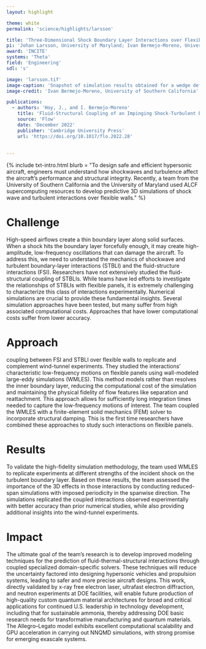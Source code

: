 ```yaml
---
layout: highlight

theme: white
permalink: 'science/highlights/larsson'

title: 'Three-Dimensional Shock Boundary Layer Interactions over Flexible Walls'
pi: 'Johan Larsson, University of Maryland; Ivan Bermejo-Moreno, University of Southern California'
award: 'INCITE'
systems: 'Theta'
field: 'Engineering'
sdl: 's'

image: 'larsson.tif' 
image-caption: 'Snapshot of simulation results obtained for a wedge deflection of 17.5 degree at time t=15 ms, showing contour maps of the flexible panel vertical displacement, the wall shear stress, and the fluid flow velocity on a vertical slice at the center of the spanwise domain, highlighting the incident and reflected shocks, the turbulent boundary layer, and the separation bubble.'
image-credit: 'Ivan Bermejo-Moreno, University of Southern California'

publications:
  - authors: 'Hoy, J., and I. Bermejo-Moreno'
    title: 'Fluid-Structural Coupling of an Impinging Shock-Turbulent Boundary Layer Interaction at Mach 3 over a Flexible Panel'
    source: 'Flow'
    date: 'December 2022'
    publisher: 'Cambridge University Press'
    url: 'https://doi.org/10.1017/flo.2022.28'
    
    
---
```


{% include txt-intro.html 
    blurb = "To design safe and efficient hypersonic aircraft, engineers must understand how shockwaves and turbulence affect the aircraft’s performance and structural integrity. Recently, a team from the University of Southern California and the University of Maryland used ALCF supercomputing resources to develop predictive 3D simulations of shock wave and turbulent interactions over flexible walls."
%}



# Challenge

High-speed airflows create a thin boundary layer along solid surfaces. When a shock hits the boundary layer forcefully enough, it may create high-amplitude, low-frequency oscillations that can damage the aircraft. To address this, we need to understand the mechanics of shockwave and turbulent boundary-layer interactions (STBLI) and the fluid-structure interactions (FSI). Researchers have not extensively studied the fluid-structural coupling of STBLIs. While teams have led efforts to investigate the relationships of STBLIs with flexible panels, it is extremely challenging to characterize this class of interactions experimentally. Numerical simulations are crucial to provide these fundamental insights. Several simulation approaches have been tested, but many suffer from high associated computational costs. Approaches that have lower computational costs suffer from lower accuracy.


# Approach

coupling between FSI and STBLI over flexible walls to replicate and complement wind-tunnel experiments. They studied the interactions’ characteristic low-frequency motions on flexible panels using wall-modeled large-eddy simulations (WMLES). This method models rather than resolves the inner boundary layer, reducing the computational cost of the simulation and maintaining the physical fidelity of flow features like separation and reattachment. This approach allows for sufficiently long integration times needed to capture the low-frequency motions of interest. The team coupled the WMLES with a finite-element solid mechanics (FEM) solver to incorporate structural damping. This is the first time researchers have combined these approaches to study such interactions on flexible panels. 



# Results

To validate the high-fidelity simulation methodology, the team used WMLES to replicate experiments at different strengths of the incident shock on the turbulent boundary layer. Based on these results, the team assessed the importance of the 3D effects in those interactions by conducting reduced-span simulations with imposed periodicity in the spanwise direction. The simulations replicated the coupled interactions observed experimentally with better accuracy than prior numerical studies, while also providing additional insights into the wind-tunnel experiments.  



# Impact

The ultimate goal of the team’s research is to develop improved modeling techniques for the prediction of fluid-thermal-structural interactions through coupled specialized domain-specific solvers. These techniques will reduce the uncertainty factored into designing hypersonic vehicles and propulsion systems, leading to safer and more precise aircraft designs.
This work, directly validated by x-ray free electron laser, ultrafast electron diffraction, and neutron experiments at DOE facilities, will enable future production of high-quality custom quantum material architectures for broad and critical applications for continued U.S. leadership in technology development, including that for sustainable ammonia, thereby addressing DOE basic research needs for transformative manufacturing and quantum materials. The Allegro–Legato model exhibits excellent computational scalability and GPU acceleration in carrying out NNQMD simulations, with strong promise for emerging exascale systems.
